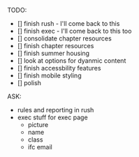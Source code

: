 TODO:
- [] finish rush - I'll come back to this
- [] finish exec - I'll come back to this too
- [] consolidate chapter resources
- [] finish chapter resources
- [] finish summer housing
- [] look at options for dyanmic content
- [] finish accessbility features
- [] finish mobile styling
- [] polish

ASK:
- rules and reporting in rush
- exec stuff for exec page
  - picture
  - name
  - class
  - ifc email

